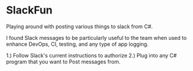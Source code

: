 
# SlackFun

Playing around with posting various things to slack from C#.

I found Slack messages to be particularly useful to the team when used to enhance DevOps, CI, testing, and any type of app logging.

1.) Follow Slack's current instructions to authorize 2.) Plug into any C# program that you want to Post messages from.


